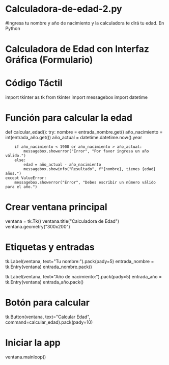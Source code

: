 # Calculadora-de-edad-2.py
#Ingresa tu nombre y año de nacimiento y la calculadora te dirá tu edad. En Python


# Calculadora de Edad con Interfaz Gráfica (Formulario)
# Código Táctil

import tkinter as tk
from tkinter import messagebox
import datetime

# Función para calcular la edad
def calcular_edad():
    try:
        nombre = entrada_nombre.get()
        año_nacimiento = int(entrada_año.get())
        año_actual = datetime.datetime.now().year

        if año_nacimiento < 1900 or año_nacimiento > año_actual:
            messagebox.showerror("Error", "Por favor ingresa un año válido.")
        else:
            edad = año_actual - año_nacimiento
            messagebox.showinfo("Resultado", f"{nombre}, tienes {edad} años.")
    except ValueError:
        messagebox.showerror("Error", "Debes escribir un número válido para el año.")

# Crear ventana principal
ventana = tk.Tk()
ventana.title("Calculadora de Edad")
ventana.geometry("300x200")

# Etiquetas y entradas
tk.Label(ventana, text="Tu nombre:").pack(pady=5)
entrada_nombre = tk.Entry(ventana)
entrada_nombre.pack()

tk.Label(ventana, text="Año de nacimiento:").pack(pady=5)
entrada_año = tk.Entry(ventana)
entrada_año.pack()

# Botón para calcular
tk.Button(ventana, text="Calcular Edad", command=calcular_edad).pack(pady=10)

# Iniciar la app
ventana.mainloop()
